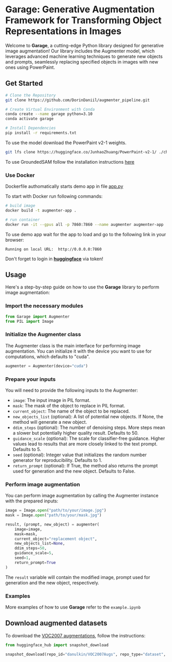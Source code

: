 # Garage: Generative Augmentation Framework for Transforming Object Representations in Images

Welcome to **Garage**, a cutting-edge Python library designed for generative image augmentation! Our library includes the Augmenter model, which leverages advanced machine learning techniques to generate new objects and prompts, seamlessly replacing specified objects in images with new ones using PowerPaint.

## Get Started

```bash
# Clone the Repository
git clone https://github.com/DorinDaniil/augmenter_pipeline.git

# Create Virtual Environment with Conda
conda create --name garage python=3.10
conda activate garage

# Install Dependencies
pip install -r requirements.txt
```
To use the model download the PowerPaint v2-1 weights.
```bash
git lfs clone https://huggingface.co/JunhaoZhuang/PowerPaint-v2-1/ ./checkpoints/ppt-v2-1
```

To use GroundedSAM follow the installation instructions [here](https://github.com/IDEA-Research/Grounded-Segment-Anything/tree/main)

### Use Docker
Dockerfile authomatically starts demo app in file [app.py](/home/izmesteva_ua/augmenter_pipeline/app.py)

To start with Docker run following commands:
```bash
# build image
docker build -t augmenter-app .

# run container
docker run -it --gpus all -p 7860:7860 --name augmenter augmenter-app
```

To use demo app wait for the app to load and go to the following link in your browser:
```
Running on local URL:  http://0.0.0.0:7860
```

Don't forget to login in [**huggingface**](https://huggingface.co/settings/tokens) via token!

## Usage

Here's a step-by-step guide on how to use the **Garage** library to perform image augmentation:

### Import the necessary modules

```python
from Garage import Augmenter
from PIL import Image
```

### Initialize the Augmenter class

The Augmenter class is the main interface for performing image augmentation. You can initialize it with the device you want to use for computations, which defaults to "cuda".

```python
augmenter = Augmenter(device="cuda")
```

### Prepare your inputs

You will need to provide the following inputs to the Augmenter:

- `image`: The input image in PIL format.
- `mask`: The mask of the object to replace in PIL format.
- `current_object`: The name of the object to be replaced.
- `new_objects_list` (optional): A list of potential new objects. If None, the method will generate a new object.
- `ddim_steps` (optional): The number of denoising steps. More steps mean a slower but potentially higher quality result. Defaults to 50.
- `guidance_scale` (optional): The scale for classifier-free guidance. Higher values lead to results that are more closely linked to the text prompt. Defaults to 5.
- `seed` (optional): Integer value that initializes the random number generator for reproducibility. Defaults to 1.
- `return_prompt` (optional): If True, the method also returns the prompt used for generation and the new object. Defaults to False.

### Perform image augmentation

You can perform image augmentation by calling the Augmenter instance with the prepared inputs:

```python
image = Image.open("path/to/your/image.jpg")
mask = Image.open("path/to/your/mask.jpg")

result, (prompt, new_object) = augmenter(
    image=image,
    mask=mask,
    current_object="replacement object",
    new_objects_list=None,
    ddim_steps=50,
    guidance_scale=5,
    seed=1,
    return_prompt=True
)
```

The `result` variable will contain the modified image, prompt used for generation and the new object, respectively.

### Examples

More examples of how to use **Garage** refer to the `example.ipynb`

## Download augmented datasets

To download the [VOC2007 augmentations](https://huggingface.co/datasets/danulkin/VOC2007Augs), follow the instructions:
```python
from huggingface_hub import snapshot_download

snapshot_download(repo_id="danulkin/VOC2007Augs", repo_type="dataset", local_dir = "./VOC2007Augs")
```

